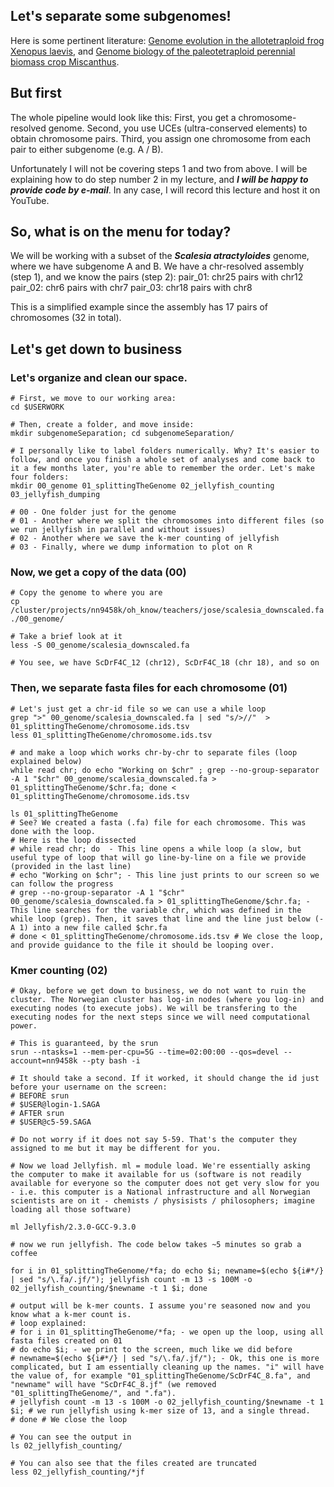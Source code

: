 ## Let's separate some subgenomes!

Here is some pertinent literature:
[Genome evolution in the allotetraploid frog Xenopus laevis](https://www.nature.com/articles/nature19840), and 
[Genome biology of the paleotetraploid perennial biomass crop Miscanthus](https://www.nature.com/articles/s41467-020-18923-6).

## But first
The whole pipeline would look like this:
First, you get a chromosome-resolved genome. Second, you use UCEs (ultra-conserved elements) to obtain chromosome pairs. Third, you assign one chromosome from each pair to either subgenome (e.g. A / B).

Unfortunately I will not be covering steps 1 and two from above. I will be explaining how to do step number 2 in my lecture, and **_I will be happy to provide code by e-mail_**. In any case, I will record this lecture and host it on YouTube.

## So, what is on the menu for today?

We will be working with a subset of the **_Scalesia atractyloides_** genome, where we have subgenome A and B. We have a chr-resolved assembly (step 1), and we know the pairs (step 2):
pair_01: chr25 pairs with chr12
pair_02: chr6 pairs with chr7
pair_03: chr18 pairs with chr8

This is a simplified example since the assembly has 17 pairs of chromosomes (32 in total).

## Let's get down to business

### Let's organize and clean our space.
```
# First, we move to our working area:
cd $USERWORK

# Then, create a folder, and move inside:
mkdir subgenomeSeparation; cd subgenomeSeparation/

# I personally like to label folders numerically. Why? It's easier to follow, and once you finish a whole set of analyses and come back to it a few months later, you're able to remember the order. Let's make four folders:
mkdir 00_genome 01_splittingTheGenome 02_jellyfish_counting 03_jellyfish_dumping

# 00 - One folder just for the genome
# 01 - Another where we split the chromosomes into different files (so we run jellyfish in parallel and without issues)
# 02 - Another where we save the k-mer counting of jellyfish
# 03 - Finally, where we dump information to plot on R
```

### Now, we get a copy of the data (00)
```
# Copy the genome to where you are
cp /cluster/projects/nn9458k/oh_know/teachers/jose/scalesia_downscaled.fa ./00_genome/

# Take a brief look at it
less -S 00_genome/scalesia_downscaled.fa

# You see, we have ScDrF4C_12 (chr12), ScDrF4C_18 (chr 18), and so on
```

### Then, we separate fasta files for each chromosome (01)
```
# Let's just get a chr-id file so we can use a while loop
grep ">" 00_genome/scalesia_downscaled.fa | sed "s/>//"  > 01_splittingTheGenome/chromosome.ids.tsv
less 01_splittingTheGenome/chromosome.ids.tsv

# and make a loop which works chr-by-chr to separate files (loop explained below)
while read chr; do echo "Working on $chr" ; grep --no-group-separator -A 1 "$chr" 00_genome/scalesia_downscaled.fa > 01_splittingTheGenome/$chr.fa; done < 01_splittingTheGenome/chromosome.ids.tsv

ls 01_splittingTheGenome
# See? We created a fasta (.fa) file for each chromosome. This was done with the loop.
# Here is the loop dissected
# while read chr; do  - This line opens a while loop (a slow, but useful type of loop that will go line-by-line on a file we provide (provided in the last line)
# echo "Working on $chr"; - This line just prints to our screen so we can follow the progress
# grep --no-group-separator -A 1 "$chr" 00_genome/scalesia_downscaled.fa > 01_splittingTheGenome/$chr.fa; - This line searches for the variable chr, which was defined in the while loop (grep). Then, it saves that line and the line just below (-A 1) into a new file called $chr.fa
# done < 01_splittingTheGenome/chromosome.ids.tsv # We close the loop, and provide guidance to the file it should be looping over.
```

###  Kmer counting (02)
```
# Okay, before we get down to business, we do not want to ruin the cluster. The Norwegian cluster has log-in nodes (where you log-in) and executing nodes (to execute jobs). We will be transfering to the executing nodes for the next steps since we will need computational power.

# This is guaranteed, by the srun
srun --ntasks=1 --mem-per-cpu=5G --time=02:00:00 --qos=devel --account=nn9458k --pty bash -i

# It should take a second. If it worked, it should change the id just before your username on the screen:
# BEFORE srun
# $USER@login-1.SAGA
# AFTER srun
# $USER@c5-59.SAGA

# Do not worry if it does not say 5-59. That's the computer they assigned to me but it may be different for you.

# Now we load Jellyfish. ml = module load. We're essentially asking the computer to make it available for us (software is not readily available for everyone so the computer does not get very slow for you - i.e. this computer is a National infrastructure and all Norwegian scientists are on it - chemists / physisists / philosophers; imagine loading all those software)

ml Jellyfish/2.3.0-GCC-9.3.0

# now we run jellyfish. The code below takes ~5 minutes so grab a coffee

for i in 01_splittingTheGenome/*fa; do echo $i; newname=$(echo ${i#*/} | sed "s/\.fa/.jf/"); jellyfish count -m 13 -s 100M -o 02_jellyfish_counting/$newname -t 1 $i; done

# output will be k-mer counts. I assume you're seasoned now and you know what a k-mer count is.
# loop explained:
# for i in 01_splittingTheGenome/*fa; - we open up the loop, using all fasta files created on 01
# do echo $i; - we print to the screen, much like we did before
# newname=$(echo ${i#*/} | sed "s/\.fa/.jf/"); - Ok, this one is more complicated, but I am essentially cleaning up the names. "i" will have the value of, for example "01_splittingTheGenome/ScDrF4C_8.fa", and "newname" will have "ScDrF4C_8.jf" (we removed "01_splittingTheGenome/", and ".fa").
# jellyfish count -m 13 -s 100M -o 02_jellyfish_counting/$newname -t 1 $i; # we run jellyfish using k-mer size of 13, and a single thread.
# done # We close the loop

# You can see the output in
ls 02_jellyfish_counting/

# You can also see that the files created are truncated
less 02_jellyfish_counting/*jf

```
